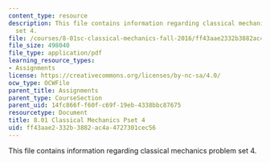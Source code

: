 ```yaml
---
content_type: resource
description: This file contains information regarding classical mechanics problem
  set 4.
file: /courses/8-01sc-classical-mechanics-fall-2016/ff43aae2332b3882ac4a4727301cec56_MIT8_01F16_pset4.pdf
file_size: 498040
file_type: application/pdf
learning_resource_types:
- Assignments
license: https://creativecommons.org/licenses/by-nc-sa/4.0/
ocw_type: OCWFile
parent_title: Assignments
parent_type: CourseSection
parent_uid: 14fc866f-f60f-c69f-19eb-4338bbc87675
resourcetype: Document
title: 8.01 Classical Mechanics Pset 4
uid: ff43aae2-332b-3882-ac4a-4727301cec56
---
```

This file contains information regarding classical mechanics problem set 4.